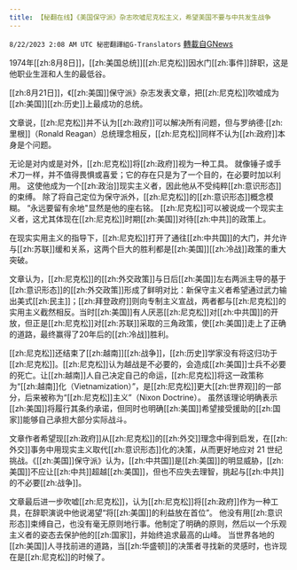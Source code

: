 ```yaml
---
title: 【秘翻在线】《美国保守派》杂志吹嘘尼克松主义，希望美国不要与中共发生战争
---
```

`8/22/2023 2:08 AM UTC 秘密翻譯組G-Translators` [轉載自GNews](https://gnews.org/articles/1580863)

1974年[[zh:8月8日]]，[[zh:美国总统]][[zh:尼克松]]因水门[[zh:事件]]辞职，这是他职业生涯和人生的最低谷。

 [[zh:8月21日]]，《[[zh:美国]]保守派》杂志发表文章，把[[zh:尼克松]]吹嘘成为[[zh:美国]][[zh:历史]]上最成功的总统。

文章说，[[zh:尼克松]]并不认为[[zh:政府]]可以解决所有问题，但与罗纳德·[[zh:里根]]（Ronald Reagan）总统理念相反，[[zh:尼克松]]同样不认为[[zh:政府]]本身是个问题。

无论是对内或是对外，[[zh:尼克松]]将[[zh:政府]]视为一种工具。 就像锤子或手术刀一样，并不值得畏惧或喜爱；它的存在只是为了一个目的，在必要时加以利用。 这使他成为一个[[zh:政治]]现实主义者，因此他从不受纯粹[[zh:意识形态]]的束缚。 除了将自己定位为保守派外，[[zh:尼克松]]的[[zh:意识形态]]概念模糊。  “永远要留有余地"显然是他的座右铭。 [[zh:尼克松]]可以被说成一个现实主义者，这尤其体现在[[zh:尼克松]]时期[[zh:美国]]对待[[zh:中共]]的政策上。

在现实实用主义的指导下，[[zh:尼克松]]打开了通往[[zh:中共国]]的大门，并允许与[[zh:苏联]]缓和关系，这两个巨大的胜利都是[[zh:美国]][[zh:冷战]]政策的重大突破。

文章认为，[[zh:尼克松]]的[[zh:外交政策]]与日后[[zh:美国]]左右两派主导的基于[[zh:意识形态]]的[[zh:外交政策]]形成了鲜明对比：新保守主义者希望通过武力输出美式[[zh:民主]]；[[zh:拜登政府]]则向专制主义宣战，两者都与[[zh:尼克松]]的实用主义截然相反。当时[[zh:美国]]有人厌恶[[zh:尼克松]]对[[zh:中共国]]的开放，但正是[[zh:尼克松]]对[[zh:苏联]]采取的三角政策，使[[zh:美国]]走上了正确的道路，最终赢得了20年后的[[zh:冷战]]胜利。

[[zh:尼克松]]还结束了[[zh:越南]][[zh:战争]]，[[zh:历史]]学家没有将这归功于[[zh:尼克松]]。[[zh:尼克松]]认为越战是不必要的，会造成[[zh:美国]]士兵不必要的死亡。让[[zh:越南]]人自己决定自己的命运，[[zh:尼克松]]将这一政策称为“[[zh:越南]]化（Vietnamization）”，是[[zh:尼克松]]更大[[zh:世界观]]的一部分，后来被称为“[[zh:尼克松]]主义”（Nixon Doctrine）。 虽然该理论明确表示[[zh:美国]]将履行其条约承诺，但同时也明确[[zh:美国]]希望接受援助的[[zh:国家]]能够自己承担大部分实际战斗。

文章作者希望现[[zh:政府]]从[[zh:尼克松]]的[[zh:外交]]理念中得到启发，在[[zh:外交]]事务中用现实主义取代[[zh:意识形态]]化的决策，从而更好地应对 21 世纪挑战。《[[zh:美国]]保守派》认为，[[zh:中共国]]是[[zh:美国]]的明显威胁，[[zh:美国]]不应让[[zh:中共]]超越[[zh:美国]]，但也不应失去理智，挑起与[[zh:中共]]的不必要[[zh:战争]]。

文章最后进一步吹嘘[[zh:尼克松]]，认为[[zh:尼克松]]将[[zh:政府]]作为一种工具，在辞职演说中他说渴望“将[[zh:美国]]的利益放在首位”。 他没有用[[zh:意识形态]]束缚自己，也没有毫无原则地行事。他制定了明确的原则，然后以一个乐观主义者的姿态去保护他的[[zh:国家]]，并始终追求最高的山峰。 当世界各地的[[zh:美国]]人寻找前进的道路，当[[zh:华盛顿]]的决策者寻找新的灵感时，也许现在是[[zh:尼克松]]的时候了。
